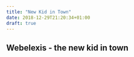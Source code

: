 ```yaml
---
title: "New Kid in Town"
date: 2018-12-29T21:20:34+01:00
draft: true
---
```


## Webelexis - the new kid in town
